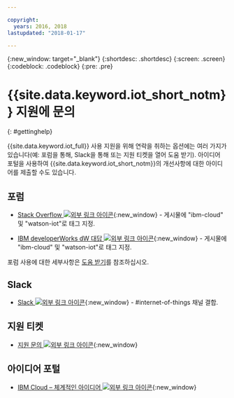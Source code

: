 ```yaml
---

copyright:
  years: 2016, 2018
lastupdated: "2018-01-17"

---
```


{:new_window: target="\_blank"}
{:shortdesc: .shortdesc}
{:screen: .screen}
{:codeblock: .codeblock}
{:pre: .pre}

# {{site.data.keyword.iot_short_notm}} 지원에 문의
{: #gettinghelp}

{{site.data.keyword.iot_full}} 사용 지원을 위해 연락을 취하는 옵션에는 여러 가지가 있습니다(예: 포럼을 통해, Slack을 통해 또는 지원 티켓을 열어 도움 받기). 아이디어 포털을 사용하여 {{site.data.keyword.iot_short_notm}}의 개선사항에 대한 아이디어를 제출할 수도 있습니다. 

## 포럼

* [Stack Overflow ![외부 링크 아이콘](../../icons/launch-glyph.svg "외부 링크 아이콘")](http://stackoverflow.com/search?q=watson-iot+ibm-bluemix){:new_window} - 게시물에 "ibm-cloud" 및 "watson-iot"로 태그 지정.
<!--Insert the appropriate dW Answers tag for your service for <service_keyword> in URL below:  -->
* [IBM developerWorks dW 대답 ![외부 링크 아이콘](../../icons/launch-glyph.svg "외부 링크 아이콘")](https://developer.ibm.com/answers/topics/watson-iot/?smartspace=bluemix){:new_window} - 게시물에 "ibm-cloud" 및 "watson-iot"로 태그 지정.

포럼 사용에 대한 세부사항은 [도움 받기](https://www.{DomainName}/docs/support/index.html#getting-help)를 참조하십시오.


## Slack

* [Slack ![외부 링크 아이콘](../../icons/launch-glyph.svg "외부 링크 아이콘")](https://ibm-developers.slack.com/){:new_window} - #internet-of-things 채널 결합.


## 지원 티켓

* [지원 문의 ![외부 링크 아이콘](../../icons/launch-glyph.svg "외부 링크 아이콘")](https://www.{DomainName}/docs/support/index.html#contacting-support){:new_window}


## 아이디어 포털

* [IBM Cloud – 체계적인 아이디어 ![외부 링크 아이콘](../../icons/launch-glyph.svg "외부 링크 아이콘")](http://ibm.biz/cloudideas){:new_window}
